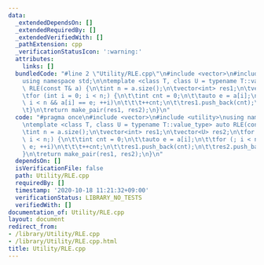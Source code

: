 ```yaml
---
data:
  _extendedDependsOn: []
  _extendedRequiredBy: []
  _extendedVerifiedWith: []
  _pathExtension: cpp
  _verificationStatusIcon: ':warning:'
  attributes:
    links: []
  bundledCode: "#line 2 \"Utility/RLE.cpp\"\n#include <vector>\n#include <utility>\n\
    using namespace std;\n\ntemplate <class T, class U = typename T::value_type> auto\
    \ RLE(const T& a) {\n\tint n = a.size();\n\tvector<int> res1;\n\tvector<U> res2;\n\
    \tfor (int i = 0; i < n;) {\n\t\tint cnt = 0;\n\t\tauto e = a[i];\n\t\tfor (;\
    \ i < n && a[i] == e; ++i)\n\t\t\t++cnt;\n\t\tres1.push_back(cnt);\n\t\tres2.push_back(e);\n\
    \t}\n\treturn make_pair(res1, res2);\n}\n"
  code: "#pragma once\n#include <vector>\n#include <utility>\nusing namespace std;\n\
    \ntemplate <class T, class U = typename T::value_type> auto RLE(const T& a) {\n\
    \tint n = a.size();\n\tvector<int> res1;\n\tvector<U> res2;\n\tfor (int i = 0;\
    \ i < n;) {\n\t\tint cnt = 0;\n\t\tauto e = a[i];\n\t\tfor (; i < n && a[i] ==\
    \ e; ++i)\n\t\t\t++cnt;\n\t\tres1.push_back(cnt);\n\t\tres2.push_back(e);\n\t\
    }\n\treturn make_pair(res1, res2);\n}\n"
  dependsOn: []
  isVerificationFile: false
  path: Utility/RLE.cpp
  requiredBy: []
  timestamp: '2020-10-18 11:21:32+09:00'
  verificationStatus: LIBRARY_NO_TESTS
  verifiedWith: []
documentation_of: Utility/RLE.cpp
layout: document
redirect_from:
- /library/Utility/RLE.cpp
- /library/Utility/RLE.cpp.html
title: Utility/RLE.cpp
---
```

